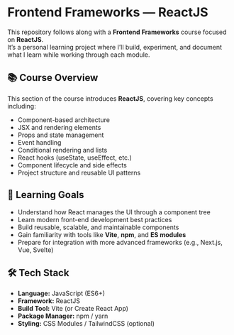 # Frontend Frameworks — ReactJS

This repository follows along with a **Frontend Frameworks** course focused on **ReactJS**.  
It’s a personal learning project where I’ll build, experiment, and document what I learn while working through each module.

## 📚 Course Overview
This section of the course introduces **ReactJS**, covering key concepts including:
- Component-based architecture
- JSX and rendering elements
- Props and state management
- Event handling
- Conditional rendering and lists
- React hooks (useState, useEffect, etc.)
- Component lifecycle and side effects
- Project structure and reusable UI patterns

## 🧠 Learning Goals
- Understand how React manages the UI through a component tree  
- Learn modern front-end development best practices  
- Build reusable, scalable, and maintainable components  
- Gain familiarity with tools like **Vite**, **npm**, and **ES modules**  
- Prepare for integration with more advanced frameworks (e.g., Next.js, Vue, Svelte)

## 🛠️ Tech Stack
- **Language:** JavaScript (ES6+)
- **Framework:** ReactJS
- **Build Tool:** Vite (or Create React App)
- **Package Manager:** npm / yarn
- **Styling:** CSS Modules / TailwindCSS (optional)